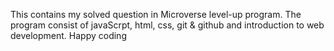 This contains my solved question in Microverse level-up program. The program consist of javaScrpt, html, css, git & github and introduction to web development. Happy coding
